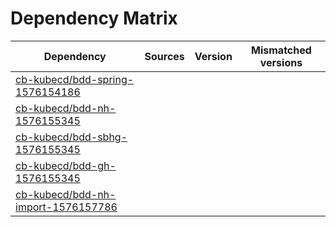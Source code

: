 # Dependency Matrix

Dependency | Sources | Version | Mismatched versions
---------- | ------- | ------- | -------------------
[cb-kubecd/bdd-spring-1576154186](https://github.com/cb-kubecd/bdd-spring-1576154186.git) |  | []() | 
[cb-kubecd/bdd-nh-1576155345](https://github.com/cb-kubecd/bdd-nh-1576155345.git) |  | []() | 
[cb-kubecd/bdd-sbhg-1576155345](https://github.com/cb-kubecd/bdd-sbhg-1576155345.git) |  | []() | 
[cb-kubecd/bdd-gh-1576155345](https://github.com/cb-kubecd/bdd-gh-1576155345.git) |  | []() | 
[cb-kubecd/bdd-nh-import-1576157786](https://github.com/cb-kubecd/bdd-nh-import-1576157786.git) |  | []() | 
